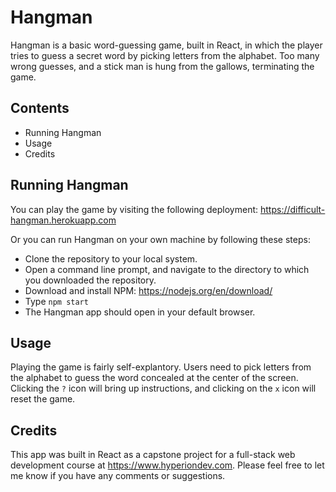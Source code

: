 # Hangman

Hangman is a basic word-guessing game, built in React, in which the player tries to guess a secret word by picking letters from the alphabet. Too many wrong guesses, and a stick man is hung from the gallows, terminating the game.

## Contents

- Running Hangman
- Usage
- Credits

## Running Hangman

You can play the game by visiting the following deployment: https://difficult-hangman.herokuapp.com

Or you can run Hangman on your own machine by following these steps:

- Clone the repository to your local system.
- Open a command line prompt, and navigate to the directory to which you downloaded the repository.
- Download and install NPM: <https://nodejs.org/en/download/>
- Type `npm start`
- The Hangman app should open in your default browser.

## Usage

Playing the game is fairly self-explantory. Users need to pick letters from the alphabet to guess the word concealed at the center of the screen. Clicking the `?` icon will bring up instructions, and clicking on the `x` icon will reset the game.


## Credits

This app was built in React as a capstone project for a full-stack web development course at <https://www.hyperiondev.com>. Please feel free to let me know if you have any comments or suggestions.
